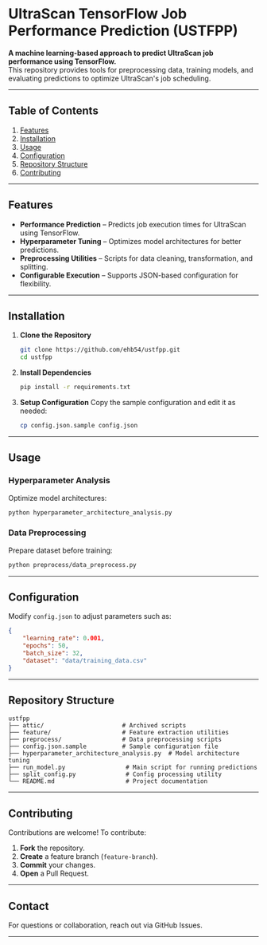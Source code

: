 # **UltraScan TensorFlow Job Performance Prediction (USTFPP)**

**A machine learning-based approach to predict UltraScan job performance using TensorFlow.**  
This repository provides tools for preprocessing data, training models, and evaluating predictions to optimize UltraScan's job scheduling.

---

## **Table of Contents**
1. [Features](#features)
2. [Installation](#installation)
3. [Usage](#usage)
4. [Configuration](#configuration)
5. [Repository Structure](#repository-structure)
6. [Contributing](#contributing)

---

## **Features**
- **Performance Prediction** – Predicts job execution times for UltraScan using TensorFlow.
- **Hyperparameter Tuning** – Optimizes model architectures for better predictions.
- **Preprocessing Utilities** – Scripts for data cleaning, transformation, and splitting.
- **Configurable Execution** – Supports JSON-based configuration for flexibility.

---

## **Installation**
1. **Clone the Repository**
   ```bash
   git clone https://github.com/ehb54/ustfpp.git
   cd ustfpp
   ```

2. **Install Dependencies**
   ```bash
   pip install -r requirements.txt
   ```

3. **Setup Configuration**
   Copy the sample configuration and edit it as needed:
   ```bash
   cp config.json.sample config.json
   ```

---

## **Usage**

### **Hyperparameter Analysis**
Optimize model architectures:
```bash
python hyperparameter_architecture_analysis.py
```

### **Data Preprocessing**
Prepare dataset before training:
```bash
python preprocess/data_preprocess.py
```

---

## **Configuration**
Modify `config.json` to adjust parameters such as:
```json
{
    "learning_rate": 0.001,
    "epochs": 50,
    "batch_size": 32,
    "dataset": "data/training_data.csv"
}
```

---

## **Repository Structure**
```
ustfpp
├── attic/                      # Archived scripts
├── feature/                    # Feature extraction utilities
├── preprocess/                 # Data preprocessing scripts
├── config.json.sample          # Sample configuration file
├── hyperparameter_architecture_analysis.py  # Model architecture tuning
├── run_model.py                 # Main script for running predictions
├── split_config.py              # Config processing utility
└── README.md                    # Project documentation
```

---

## **Contributing**
Contributions are welcome! To contribute:
1. **Fork** the repository.
2. **Create** a feature branch (`feature-branch`).
3. **Commit** your changes.
4. **Open** a Pull Request.

---

## **Contact**
For questions or collaboration, reach out via GitHub Issues.

---

